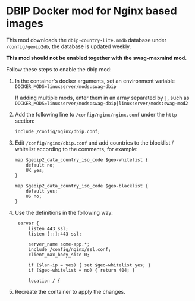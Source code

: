 # DBIP Docker mod for Nginx based images

This mod downloads the `dbip-country-lite.mmdb` database under `/config/geoip2db`, the database is updated weekly.

**This mod should not be enabled together with the swag-maxmind mod.**

Follow these steps to enable the dbip mod:

1. In the container's docker arguments, set an environment variable `DOCKER_MODS=linuxserver/mods:swag-dbip`
   
   If adding multiple mods, enter them in an array separated by `|`, such as `DOCKER_MODS=linuxserver/mods:swag-dbip|linuxserver/mods:swag-mod2`
2. Add the following line to `/config/nginx/nginx.conf` under the `http` section:
   
   ```nginx
   include /config/nginx/dbip.conf;
   ```
3. Edit `/config/nginx/dbip.conf` and add countries to the blocklist / whitelist according to the comments, for example:
   
    ```nginx
    map $geoip2_data_country_iso_code $geo-whitelist {
        default no;
        UK yes;
    }

    map $geoip2_data_country_iso_code $geo-blacklist {
        default yes;
        US no;
    }
    ```
4. Use the definitions in the following way:
   ```nginx
    server {
        listen 443 ssl;
        listen [::]:443 ssl;

        server_name some-app.*;
        include /config/nginx/ssl.conf;
        client_max_body_size 0;

        if ($lan-ip = yes) { set $geo-whitelist yes; }
        if ($geo-whitelist = no) { return 404; }

        location / {
    ```
5. Recreate the container to apply the changes.
